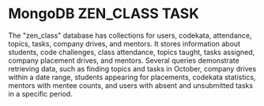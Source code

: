 # MongoDB ZEN_CLASS TASK



The "zen_class" database has collections for users, codekata, attendance, topics, tasks, company drives, and mentors. It stores information about students, code challenges, class attendance, topics taught, tasks assigned, company placement drives, and mentors. Several queries demonstrate retrieving data, such as finding topics and tasks in October, company drives within a date range, students appearing for placements, codekata statistics, mentors with mentee counts, and users with absent and unsubmitted tasks in a specific period.
